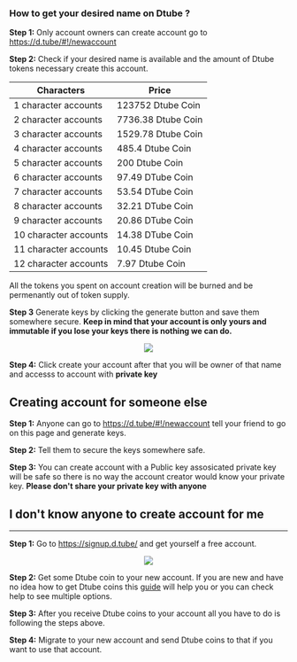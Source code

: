 ### How to get your desired name on Dtube ?


**Step 1:** Only account owners can create account go to https://d.tube/#!/newaccount

**Step 2:** Check if your desired name is available and the amount of Dtube tokens necessary create this account. 

| Characters | Price | 
| -------- | -------- |
| 1 character accounts    | 123752 Dtube Coin  |
| 2 character accounts    | 7736.38 Dtube Coin |
| 3 character accounts    | 1529.78 Dtube Coin |
| 4 character accounts    | 485.4 Dtube Coin   |
| 5 character accounts    | 200 Dtube Coin     |
| 6 character accounts    | 97.49 DTube Coin   |
| 7 character accounts    | 53.54 DTube Coin   |
| 8 character accounts    | 32.21 DTube Coin   |
| 9 character accounts    | 20.86 DTube Coin   |
| 10 character accounts   | 14.38 DTube Coin   |
| 11 character accounts   | 10.45 Dtube Coin   |
| 12 character accounts   | 7.97 Dtube Coin    |


All the tokens you spent on account creation will be burned and be permenantly out of token supply.

**Step 3**  Generate keys by clicking the generate button and save them somewhere secure. **Keep in mind that your account is only yours and immutable if you lose your keys there is nothing we can do.**

<center>

![](https://i.imgur.com/KM5MsSA.png)

</center>

**Step 4:** Click create your account after that you will be owner of that name and accesss to account with **private key** 


## Creating account for someone else

**Step 1:** Anyone can go to  https://d.tube/#!/newaccount tell your friend to go on this page and generate keys. 

**Step 2:** Tell them to secure the keys somewhere safe.

**Step 3:** You can create account with a Public key assosicated private key will be safe so there is no way the account creator would know your private key. **Please don't share your private key with anyone**

## I don't know anyone to create account for me
<hr>


**Step 1:** Go to https://signup.d.tube/ and get yourself a free account.

<center>

![](https://i.imgur.com/MixBZz6.png)

</center>

**Step 2:** Get some Dtube coin to your new account. If you are new and have no idea how to get Dtube coins this [guide](https://d.tube/#!/wiki/faq/how-to-get-dtube-coin-from-ionomy) will help you or you can check help to see multiple options.

**Step 3:** After you receive Dtube coins to your account all you have to do is following the steps above.

**Step 4:** Migrate to your new account and send Dtube coins to that if you want to use that account.
